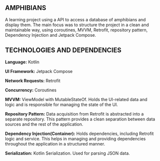 ## AMPHIBIANS

A learning project using a API to access a database of amphibians and display them. The main focus
was to structure the project in a clean and maintainable way, using coroutines, MVVM, Retrofit, 
repository pattern, Dependency Injection and Jetpack Compose.

## TECHNOLOGIES AND DEPENDENCIES

**Language:** Kotlin

**UI Framework:** Jetpack Compose

**Network Requests:** Retrofit

**Concurrency:** Coroutines

**MVVM:** ViewModel with MutableStateOf. 
Holds the UI-related data and logic and is responsible for managing the state of the UI.

**Repository Pattern:** Data acquisition from Retrofit is abstracted into a separate repository. 
This pattern provides a clean separation between data sources and the rest of the application.

**Dependency Injection(Container):** Holds dependencies, including Retrofit logic and service.
This helps in managing and providing dependencies throughout the application in a structured manner.

**Serialization:** Kotlin Serialization. Used for parsing JSON data.
